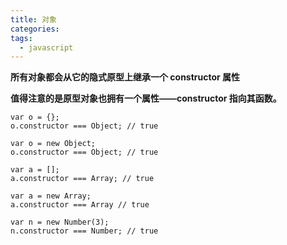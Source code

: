 ```yaml
---
title: 对象
categories:
tags:
  - javascript
---
```


**所有对象都会从它的隐式原型上继承一个 constructor 属性**

**值得注意的是原型对象也拥有一个属性——constructor 指向其函数。**

```
var o = {};
o.constructor === Object; // true

var o = new Object;
o.constructor === Object; // true

var a = [];
a.constructor === Array; // true

var a = new Array;
a.constructor === Array // true

var n = new Number(3);
n.constructor === Number; // true
```
